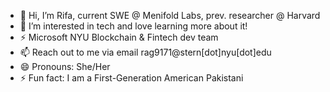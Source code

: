 - 👋 Hi, I’m Rifa, current SWE @ Menifold Labs, prev. researcher @ Harvard
- 👀 I’m interested in tech and love learning more about it!
- ⚡ Microsoft NYU Blockchain & Fintech dev team
- 📫 Reach out to me via email rag9171@stern[dot]nyu[dot]edu
- 😄 Pronouns: She/Her
- ⚡ Fun fact: I am a First-Generation American Pakistani

<!---
Rifa-G/Rifa-G is a ✨ special ✨ repository because its `README.md` (this file) appears on your GitHub profile.
You can click the Preview link to take a look at your changes.
--->
